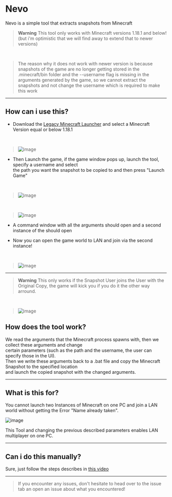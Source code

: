 # Nevo

Nevo is a simple tool that extracts snapshots from Minecraft

>**Warning**
> This tool only works with Minecraft versions 1.18.1 and below! (but i'm optimistic that we will find away to extend that to newer versions)

<br >

> The reason why it does not work with newer version is because snapshots of the game are no longer getting stored in the .minecraft/bin folder and the --username flag is missing in the arguments generated by the game, so we cannot extract the snapshots and not change the username which is required to make this work

---

## How can i use this?

- Download the [Legacy Minecraft Launcher](https://launcher.mojang.com/download/MinecraftInstaller.msi) and select a Minecraft Version equal or below 1.18.1

<br >

>![image](https://user-images.githubusercontent.com/23116945/223898999-65c2f767-6e89-461a-88fe-a246ddaddd28.png)

- Then Launch the game, if the game window pops up, launch the tool, specify a username and select <br >
the path you want the snapshot to be copied to and then press "Launch Game"

<br >

>![image](https://user-images.githubusercontent.com/23116945/223899246-f3bfcecb-9aee-4cfd-b141-c609a97c89e0.png)

<br >

>![image](https://user-images.githubusercontent.com/23116945/223899582-2af4c2f2-ff9c-4d29-9da3-ed38421a85f0.png)

- A command window with all the arguments should open and a second instance of the should open

- Now you can open the game world to LAN and join via the second instance!

<br >

>![image](https://user-images.githubusercontent.com/23116945/223900218-f9f3033f-a0a1-4a98-b175-5f34d52d1368.png)

---

>**Warning**
>This only works if the Snapshot User joins the User with the Original Copy, the game will kick you if you do it the other way arround.

<br >

>![image](https://user-images.githubusercontent.com/23116945/223900587-61c687bc-eb09-4160-a4f9-7abd9c4ac438.png)

## How does the tool work?
We read the arguments that the Minecraft process spawns with, then we collect these arguments and change <br >
certain parameters (such as the path and the username, the user can specify those in the UI). <br >
Then we write these arguments back to a .bat file and copy the Minecraft Snapshot to the specified location <br >
and launch the copied snapshot with the changed arguments.

---

## What is this for?
You cannot launch two Instances of Minecraft on one PC and join a LAN world without getting the Error "Name already taken".

![image](https://user-images.githubusercontent.com/23116945/223901125-39e28c9f-7043-4a9b-b96d-04339b388722.png)


This Tool and changing the previous described parameters enables LAN multiplayer on one PC.

---

## Can i do this manually?
Sure, just follow the steps describes in [this video](https://www.youtube.com/watch?v=UNpvtNHUbCE)

---

>If you encounter any issues, don't hesitate to head over to the issue tab an open an issue about what you encountered!
